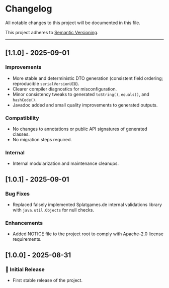 # Changelog

All notable changes to this project will be documented in this file.

This project adheres to [Semantic Versioning](https://semver.org/spec/v2.0.0.html).

---

## [1.1.0] - 2025-09-01

### Improvements

- More stable and deterministic DTO generation (consistent field ordering; reproducible `serialVersionUID`).
- Clearer compiler diagnostics for misconfiguration.
- Minor consistency tweaks to generated `toString()`, `equals()`, and `hashCode()`.
- Javadoc added and small quality improvements to generated outputs.

### Compatibility

- No changes to annotations or public API signatures of generated classes.
- No migration steps required.

### Internal

- Internal modularization and maintenance cleanups.

## [1.0.1] - 2025-09-01

### Bug Fixes
- Replaced falsely implemented Splatgames.de internal validations library with `java.util.Objects` for null checks.

### Enhancements
- Added NOTICE file to the project root to comply with Apache-2.0 license requirements.

## [1.0.0] - 2025-08-31
### 🎉 Initial Release
- First stable release of the project.
